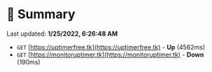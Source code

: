 # 📖 Summary
Last updated: **1/25/2022, 6:26:48 AM**

- `GET` [https://uptimerfree.tk](https://uptimerfree.tk) - **Up** (4562ms)
- `GET` [https://monitoruptimer.tk](https://monitoruptimer.tk) - **Down** (190ms)
